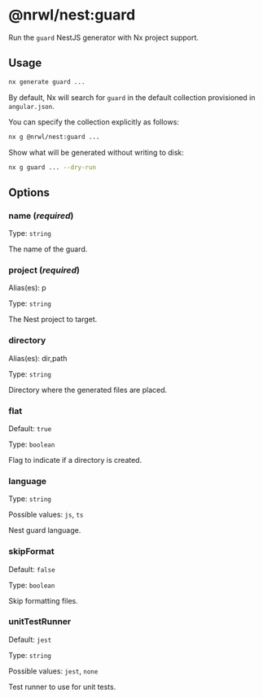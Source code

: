 # @nrwl/nest:guard

Run the `guard` NestJS generator with Nx project support.

## Usage

```bash
nx generate guard ...
```

By default, Nx will search for `guard` in the default collection provisioned in `angular.json`.

You can specify the collection explicitly as follows:

```bash
nx g @nrwl/nest:guard ...
```

Show what will be generated without writing to disk:

```bash
nx g guard ... --dry-run
```

## Options

### name (_**required**_)

Type: `string`

The name of the guard.

### project (_**required**_)

Alias(es): p

Type: `string`

The Nest project to target.

### directory

Alias(es): dir,path

Type: `string`

Directory where the generated files are placed.

### flat

Default: `true`

Type: `boolean`

Flag to indicate if a directory is created.

### language

Type: `string`

Possible values: `js`, `ts`

Nest guard language.

### skipFormat

Default: `false`

Type: `boolean`

Skip formatting files.

### unitTestRunner

Default: `jest`

Type: `string`

Possible values: `jest`, `none`

Test runner to use for unit tests.
